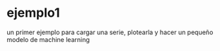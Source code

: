 # ejemplo1
un primer ejemplo para cargar una serie, plotearla y hacer un pequeño modelo de machine learning

